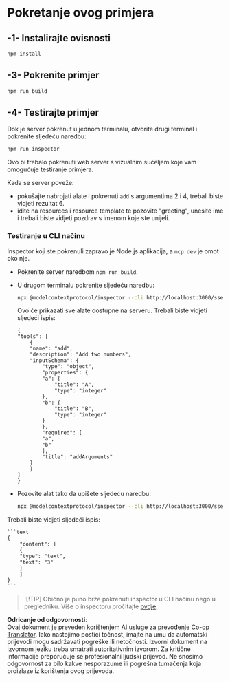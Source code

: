 <!--
CO_OP_TRANSLATOR_METADATA:
{
  "original_hash": "7fab17bf59e2eb82a5aeef03ad977d31",
  "translation_date": "2025-07-13T20:22:31+00:00",
  "source_file": "03-GettingStarted/05-sse-server/solution/typescript/README.md",
  "language_code": "hr"
}
-->
# Pokretanje ovog primjera

## -1- Instalirajte ovisnosti

```bash
npm install
```

## -3- Pokrenite primjer


```bash
npm run build
```

## -4- Testirajte primjer

Dok je server pokrenut u jednom terminalu, otvorite drugi terminal i pokrenite sljedeću naredbu:

```bash
npm run inspector
```

Ovo bi trebalo pokrenuti web server s vizualnim sučeljem koje vam omogućuje testiranje primjera.

Kada se server poveže:

- pokušajte nabrojati alate i pokrenuti `add` s argumentima 2 i 4, trebali biste vidjeti rezultat 6.
- idite na resources i resource template te pozovite "greeting", unesite ime i trebali biste vidjeti pozdrav s imenom koje ste unijeli.

### Testiranje u CLI načinu

Inspector koji ste pokrenuli zapravo je Node.js aplikacija, a `mcp dev` je omot oko nje.

- Pokrenite server naredbom `npm run build`.

- U drugom terminalu pokrenite sljedeću naredbu:

    ```bash
    npx @modelcontextprotocol/inspector --cli http://localhost:3000/sse --method tools/list
    ```

    Ovo će prikazati sve alate dostupne na serveru. Trebali biste vidjeti sljedeći ispis:

    ```text
    {
    "tools": [
        {
        "name": "add",
        "description": "Add two numbers",
        "inputSchema": {
            "type": "object",
            "properties": {
            "a": {
                "title": "A",
                "type": "integer"
            },
            "b": {
                "title": "B",
                "type": "integer"
            }
            },
            "required": [
            "a",
            "b"
            ],
            "title": "addArguments"
        }
        }
    ]
    }
    ```

- Pozovite alat tako da upišete sljedeću naredbu:

    ```bash
    npx @modelcontextprotocol/inspector --cli http://localhost:3000/sse --method tools/call --tool-name add --tool-arg a=1 --tool-arg b=2
    ```

Trebali biste vidjeti sljedeći ispis:

    ```text
    {
        "content": [
        {
        "type": "text",
        "text": "3"
        }
        ]
    }
    ```

> ![!TIP]
> Obično je puno brže pokrenuti inspector u CLI načinu nego u pregledniku.
> Više o inspectoru pročitajte [ovdje](https://github.com/modelcontextprotocol/inspector).

**Odricanje od odgovornosti**:  
Ovaj dokument je preveden korištenjem AI usluge za prevođenje [Co-op Translator](https://github.com/Azure/co-op-translator). Iako nastojimo postići točnost, imajte na umu da automatski prijevodi mogu sadržavati pogreške ili netočnosti. Izvorni dokument na izvornom jeziku treba smatrati autoritativnim izvorom. Za kritične informacije preporučuje se profesionalni ljudski prijevod. Ne snosimo odgovornost za bilo kakve nesporazume ili pogrešna tumačenja koja proizlaze iz korištenja ovog prijevoda.